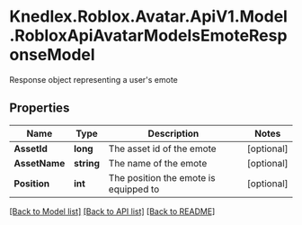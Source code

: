 # Knedlex.Roblox.Avatar.ApiV1.Model.RobloxApiAvatarModelsEmoteResponseModel
Response object representing a user's emote

## Properties

Name | Type | Description | Notes
------------ | ------------- | ------------- | -------------
**AssetId** | **long** | The asset id of the emote | [optional] 
**AssetName** | **string** | The name of the emote | [optional] 
**Position** | **int** | The position the emote is equipped to | [optional] 

[[Back to Model list]](../README.md#documentation-for-models) [[Back to API list]](../README.md#documentation-for-api-endpoints) [[Back to README]](../README.md)

